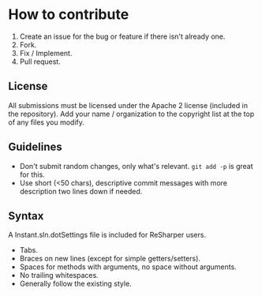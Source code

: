 # How to contribute

1.	Create an issue for the bug or feature if there isn't already one.
1.	Fork.
1.	Fix / Implement.
1.	Pull request.

License
-------

All submissions must be licensed under the Apache 2 license (included in the repository).
Add your name / organization to the copyright list at the top of any files you modify.

Guidelines
----------
-	Don't submit random changes, only what's relevant. `git add -p` is great for this.
-	Use short (<50 chars), descriptive commit messages with more description two lines down if needed.

Syntax
------

A Instant.sln.dotSettings file is included for ReSharper users.

-	Tabs.
-	Braces on new lines (except for simple getters/setters).
-	Spaces for methods with arguments, no space without arguments.
-	No trailing whitespaces.
-	Generally follow the existing style.
